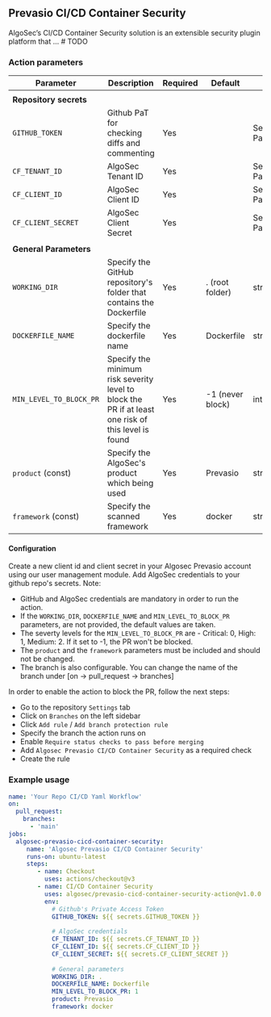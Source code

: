 ## Prevasio CI/CD Container Security

AlgoSec’s CI/CD Container Security solution is an extensible security plugin platform that ... # TODO

### Action parameters
|Parameter|Description|Required|Default|Type|
|---|---|---|---|---|
||||||
|<b>Repository secrets</b>| | | | |
|`GITHUB_TOKEN`|Github PaT for checking diffs and commenting|Yes| |Secret Parameter|
|`CF_TENANT_ID`|AlgoSec Tenant ID|Yes| |Secret Parameter|
|`CF_CLIENT_ID`|AlgoSec Client ID|Yes| |Secret Parameter|
|`CF_CLIENT_SECRET`|AlgoSec Client Secret|Yes| |Secret Parameter|
||||||
|<b>General Parameters</b>| | | | |
|`WORKING_DIR`|Specify the GitHub repository's folder that contains the Dockerfile|Yes|. (root folder)|string|
|`DOCKERFILE_NAME`|Specify the dockerfile name|Yes|Dockerfile|string|
|`MIN_LEVEL_TO_BLOCK_PR`|Specify the minimum risk severity level to block the PR if at least one risk of this level is found|Yes|-1 (never block)|int|
|`product` (const)|Specify the AlgoSec's product which being used|Yes|Prevasio|string|
|`framework` (const)|Specify the scanned framework|Yes|docker|string|


#### Configuration
Create a new client id and client secret in your Algosec Prevasio account using our user management module.
Add AlgoSec credentials to your github repo's secrets.
Note:
* GitHub and AlgoSec credentials are mandatory in order to run the action.
* If the `WORKING_DIR`, `DOCKERFILE_NAME` and `MIN_LEVEL_TO_BLOCK_PR` parameters, are not provided, the default values are taken.
* The severty levels for the `MIN_LEVEL_TO_BLOCK_PR` are - Critical: 0, High: 1, Medium: 2. If it set to -1, the PR won't be blocked.
* The `product` and the `framework` parameters must be included and should not be changed.
* The branch is also configurable. You can change the name of the branch under [on -> pull_request -> branches]

In order to enable the action to block the PR, follow the next steps:
* Go to the repository `Settings` tab
* Click on `Branches` on the left sidebar
* Click `Add rule` / `Add branch protection rule`
* Specify the branch the action runs on
* Enable `Require status checks to pass before merging`
* Add `Algosec Prevasio CI/CD Container Security` as a required check
* Create the rule

### Example usage
```yaml
name: 'Your Repo CI/CD Yaml Workflow'
on:
  pull_request:
    branches:
      - 'main'
jobs:
  algosec-prevasio-cicd-container-security:
     name: 'Algosec Prevasio CI/CD Container Security'
     runs-on: ubuntu-latest
     steps:
        - name: Checkout
          uses: actions/checkout@v3
        - name: CI/CD Container Security
          uses: algosec/prevasio-cicd-container-security-action@v1.0.0
          env:
            # Github's Private Access Token
            GITHUB_TOKEN: ${{ secrets.GITHUB_TOKEN }}
  
            # AlgoSec credentials
            CF_TENANT_ID: ${{ secrets.CF_TENANT_ID }}
            CF_CLIENT_ID: ${{ secrets.CF_CLIENT_ID }}
            CF_CLIENT_SECRET: ${{ secrets.CF_CLIENT_SECRET }}
            
            # General parameters
            WORKING_DIR: .
            DOCKERFILE_NAME: Dockerfile
            MIN_LEVEL_TO_BLOCK_PR: 1
            product: Prevasio
            framework: docker
            
```
